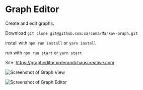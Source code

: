 # Graph Editor

Create and edit graphs. 

Download `git clone git@github.com:sarcoma/Markov-Graph.git`

install with `npm run install` or `yarn install`  

run with `npm run start` or `yarn start`

Site: https://grapheditor.orderandchaoscreative.com

![Screenshot of Graph View](/../screenshots/screenshots/view-panel.png?raw=true "Graph View Panel")

![Screenshot of Graph Editor](/../screenshots/screenshots/editor-panel.png?raw=true "Graph Editor Panel")
